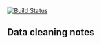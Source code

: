 [![Build Status](https://app.travis-ci.com/fabiangunzinger/entropy.svg?branch=main)](https://app.travis-ci.com/fabiangunzinger/entropy)

## Data cleaning notes



